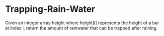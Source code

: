 # Trapping-Rain-Water
Given an integer array height where height[i] represents the height of a bar at index i, return the amount of rainwater that can be trapped after raining.
